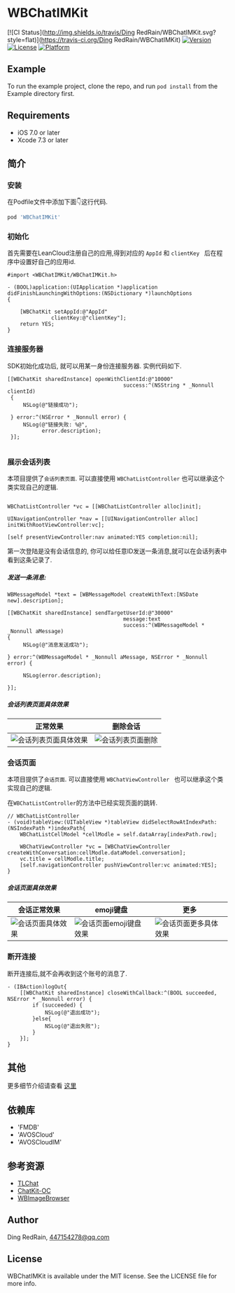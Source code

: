 # WBChatIMKit

[![CI Status](http://img.shields.io/travis/Ding RedRain/WBChatIMKit.svg?style=flat)](https://travis-ci.org/Ding RedRain/WBChatIMKit)
[![Version](https://img.shields.io/cocoapods/v/WBChatIMKit.svg?style=flat)](http://cocoapods.org/pods/WBChatIMKit)
[![License](https://img.shields.io/cocoapods/l/WBChatIMKit.svg?style=flat)](http://cocoapods.org/pods/WBChatIMKit)
[![Platform](https://img.shields.io/cocoapods/p/WBChatIMKit.svg?style=flat)](http://cocoapods.org/pods/WBChatIMKit)

## Example

To run the example project, clone the repo, and run `pod install` from the Example directory first.

## Requirements

- iOS 7.0 or later
- Xcode 7.3 or later


## 简介

### 安装

在Podfile文件中添加下面👇这行代码.

```ruby
pod 'WBChatIMKit'
```

### 初始化
首先需要在LeanCloud注册自己的应用,得到对应的 `AppId` 和 `clientKey ` 后在程序中设置好自己的应用id.

```
#import <WBChatIMKit/WBChatIMKit.h>

- (BOOL)application:(UIApplication *)application didFinishLaunchingWithOptions:(NSDictionary *)launchOptions
{

    [WBChatKit setAppId:@"AppId"
              clientKey:@"clientKey"];
    return YES;
}
```

### 连接服务器
SDK初始化成功后, 就可以用某一身份连接服务器. 实例代码如下.

```
[[WBChatKit sharedInstance] openWithClientId:@"10000"
                                     success:^(NSString * _Nonnull clientId)
 {
     NSLog(@"链接成功");
     
 } error:^(NSError * _Nonnull error) {
     NSLog(@"链接失败: %@",
           error.description);
 }];


```

### 展示会话列表

本项目提供了`会话列表页面`. 可以直接使用 `WBChatListController` 也可以继承这个类实现自己的逻辑.

```

WBChatListController *vc = [[WBChatListController alloc]init];
    
UINavigationController *nav = [[UINavigationController alloc] initWithRootViewController:vc];

[self presentViewController:nav animated:YES completion:nil];

```

第一次登陆是没有会话信息的, 你可以给任意ID发送一条消息,就可以在会话列表中看到这条记录了.

##### 发送一条消息:

```
WBMessageModel *text = [WBMessageModel createWithText:[NSDate new].description];
    
[[WBChatKit sharedInstance] sendTargetUserId:@"30000"
                                     message:text
                                     success:^(WBMessageModel * _Nonnull aMessage)
{
     NSLog(@"消息发送成功");

} error:^(WBMessageModel * _Nonnull aMessage, NSError * _Nonnull error) {

     NSLog(error.description);

}];

```

##### 会话列表页面具体效果


正常效果 |  删除会话
--- | ----
![会话列表页面具体效果](https://upload-images.jianshu.io/upload_images/317370-cf9c241dd1db23e9.png?imageMogr2/auto-orient/strip%7CimageView2/2/w/1240) |  ![会话列表页面删除](https://upload-images.jianshu.io/upload_images/317370-d081f7f7d6f151f2.png?imageMogr2/auto-orient/strip%7CimageView2/2/w/1240)

### 会话页面
本项目提供了`会话页面`. 可以直接使用 `WBChatViewController ` 也可以继承这个类实现自己的逻辑.

在`WBChatListController`的方法中已经实现页面的跳转.

```
// WBChatListController
- (void)tableView:(UITableView *)tableView didSelectRowAtIndexPath:(NSIndexPath *)indexPath{
    WBChatListCellModel *cellModle = self.dataArray[indexPath.row];
    
    WBChatViewController *vc = [WBChatViewController createWithConversation:cellModle.dataModel.conversation];
    vc.title = cellModle.title;
    [self.navigationController pushViewController:vc animated:YES];
}

```

##### 会话页面具体效果
会话正常效果 |  emoji键盘 | 更多
--- | ---- | ---
![会话页面具体效果](https://upload-images.jianshu.io/upload_images/317370-f13f603d624d76b2.png?imageMogr2/auto-orient/strip%7CimageView2/2/w/1240) |  ![会话页面emoji键盘效果](https://upload-images.jianshu.io/upload_images/317370-2ffa840703709e43.png?imageMogr2/auto-orient/strip%7CimageView2/2/w/1240) | ![会话页面更多具体效果](https://upload-images.jianshu.io/upload_images/317370-59869b07649407ba.png?imageMogr2/auto-orient/strip%7CimageView2/2/w/1240)


### 断开连接

断开连接后,就不会再收到这个账号的消息了.

```
- (IBAction)logOut{
    [[WBChatKit sharedInstance] closeWithCallback:^(BOOL succeeded, NSError * _Nonnull error) {
        if (succeeded) {
            NSLog(@"退出成功");
        }else{
            NSLog(@"退出失败");
        }
    }];
}

```

## 其他
更多细节介绍请查看 [这里]()


## 依赖库

- 'FMDB'
- 'AVOSCloud'
- 'AVOSCloudIM'

## 参考资源

- [TLChat](https://github.com/tbl00c/TLChat)
- [ChatKit-OC](https://raw.githubusercontent.com/leancloud/ChatKit-OC)
- [WBImageBrowser](https://github.com/DYLAN-LWB/WBImageBrowser)


## Author

Ding RedRain, 447154278@qq.com

## License

WBChatIMKit is available under the MIT license. See the LICENSE file for more info.

